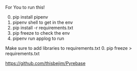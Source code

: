 For You to run this!

0. pip install pipenv
1. pipenv shell to get in the env
2. pip install -r requirements.txt
3. pip freeze to check the env
4. pipenv run applog to run

Make sure to add libraries to requirements.txt
0. pip freeze > requirements.txt

https://github.com/thisbejim/Pyrebase
